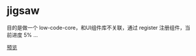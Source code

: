 # jigsaw

目的是做一个 low-code-core，和UI组件库不关联，通过 register 注册组件，当前进度 5% ...

[预览](https://shiyangzhaoa.github.io/jigsaw/index.html?path=/story/wrapper--with-container)
